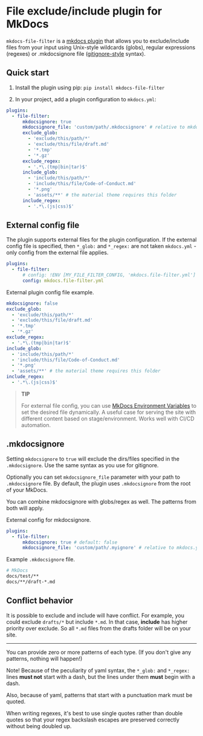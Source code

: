 # File exclude/include plugin for MkDocs

`mkdocs-file-filter` is a [mkdocs plugin](http://www.mkdocs.org/user-guide/plugins/) that allows you to exclude/include files from your input using Unix-style wildcards (globs), regular expressions (regexes) or .mkdocsignore file ([gitignore-style](https://git-scm.com/docs/gitignore) syntax).

## Quick start

1. Install the plugin using pip: `pip install mkdocs-file-filter`

1. In your project, add a plugin configuration to `mkdocs.yml`:

  ```yaml
  plugins:
    - file-filter:
        mkdocsignore: true
        mkdocsignore_file: 'custom/path/.mkdocsignore' # relative to mkdocs.yml
        exclude_glob:
          - 'exclude/this/path/*'
          - 'exclude/this/file/draft.md'
          - '*.tmp'
          - '*.gz'
        exclude_regex:
          - '.*\.(tmp|bin|tar)$'
        include_glob:
          - 'include/this/path/*'
          - 'include/this/file/Code-of-Conduct.md'
          - '*.png'
          - 'assets/**' # the material theme requires this folder
        include_regex:
          - '.*\.(js|css)$'
  ```

## External config file

The plugin supports external files for the plugin configuration. If the external config file is specified, then `*_glob:` and `*_regex:` are not taken `mkdocs.yml` - only config from the external file applies.

```yaml
plugins:
  - file-filter:
      # config: !ENV [MY_FILE_FILTER_CONFIG, 'mkdocs.file-filter.yml']
      config: mkdocs.file-filter.yml
```

External plugin config file example.

```yaml
mkdocsignore: false
exclude_glob:
  - 'exclude/this/path/*'
  - 'exclude/this/file/draft.md'
  - '*.tmp'
  - '*.gz'
exclude_regex:
  - '.*\.(tmp|bin|tar)$'
include_glob:
  - 'include/this/path/*'
  - 'include/this/file/Code-of-Conduct.md'
  - '*.png'
  - 'assets/**' # the material theme requires this folder
include_regex:
  - '.*\.(js|css)$'
```

> **TIP**
>
> For external file config, you can use [MkDocs Environment Variables](https://www.mkdocs.org/user-guide/configuration/#environment-variables) to set the desired file dynamically. A useful case for serving the site with different content based on stage/environment. Works well with CI/CD automation.

## .mkdocsignore

Setting `mkdocsignore` to `true` will exclude the dirs/files specified in the `.mkdocsignore`. Use the same syntax as you use for gitignore.

Optionally you can set `mkdocsignore_file` parameter with your path to `.mkdocsignore` file. By default, the plugin uses `.mkdocsignore` from the root of your MkDocs.

You can combine mkdocsignore with globs/regex as well. The patterns from both will apply.

External config for mkdocsignore.

```yaml
plugins:
  - file-filter:
      mkdocsignore: true # default: false
      mkdocsignore_file: 'custom/path/.myignore' # relative to mkdocs.yml, default: .mkdocsignore
```

Example `.mkdocsignore` file.

```sh
# MkDocs
docs/test/**
docs/**/draft-*.md
```

## Conflict behavior

It is possible to exclude and include will have conflict. For example, you could exclude `drafts/*` but include `*.md`. In that case, **include** has higher priority over exclude. So all `*.md` files from the drafts folder will be on your site.

---

You can provide zero or more patterns of each type. (If you don't give any patterns, nothing will happen!)

Note! Because of the peculiarity of yaml syntax, the `*_glob:` and `*_regex:` lines **must not** start with a dash, but the lines under them **must** begin with a dash.

Also, because of yaml, patterns that start with a punctuation mark must be quoted.

When writing regexes, it's best to use single quotes rather than double quotes so that your regex backslash escapes are preserved correctly without being doubled up.
